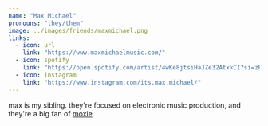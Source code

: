 ```yaml
---
name: "Max Michael"
pronouns: "they/them"
image: ../images/friends/maxmichael.png
links:
  - icon: url
    link: "https://www.maxmichaelmusic.com/"
  - icon: spotify
    link: "https://open.spotify.com/artist/4wKe8jtsiHaJZe32AtxkCI?si=zBHg4yn2Rk2-_ki0glFgdw"
  - icon: instagram
    link: "https://www.instagram.com/its.max.michael/"
---
```


max is my sibling. they're focused on electronic music production, and they're a big fan of [moxie](https://en.wikipedia.org/wiki/Moxie).
